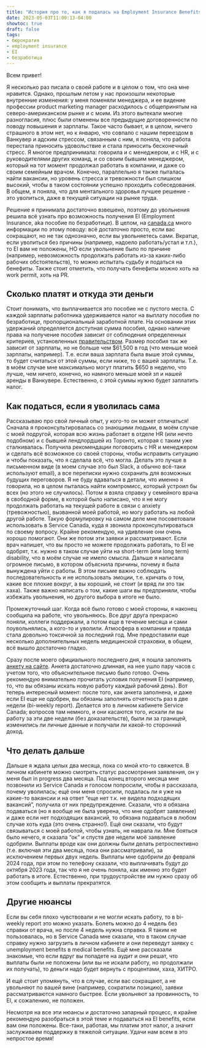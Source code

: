 ```yaml
---
title: "История про то, как я подалась на Employment Insurance Benefits"
date: 2023-05-03T11:00:13-04:00
showtoc: true
draft: false
tags:
- бюрократия
- employment insurance
- EI
- безработица
---
```

Всем привет! 

Я несколько раз писала о своей работе и в целом о том, что она мне нравится. Однако, прошлым летом у нас произошли некоторые внутренние изменения: у меня поменяли менеджера, и ее видение профессии product marketing manager расходилось с общепринятым на северо-американском рынке и с моим. Из этого вытекали многие разногласия, плюс были отменены все предыдущие договоренности по поводу повышения и зарплаты. Такое часто бывает, и в целом, ничего страшного в этом нет, но к январю, что совпало с нашим переездом в Ванкувер и адским стрессом, связанным с ним, я поняла, что работа перестала приносить удовольствие и стала приносить бесконечный стресс. Я многое предпринимала: говорила и с менеджером, и с HR, и с руководителями других команд, и со своим бывшим менеджером, который на тот момент продолжал работать в компании, и даже со своим семейным врачом. Конечно, параллельно я также пыталась найти вакансии, но уровень стресса и тревожности был слишком высокий, чтобы в таком состоянии успешно проходить собеседования. В общем, я поняла, что для ментального здоровья лучшее решение - это уволиться, даже в текущей ситуации на рынке труда.

Решение я принимала достаточно взвешено, поэтому до увольнения решила всё узнать про возможность получения EI (Employment Insurance, aka пособие по безработице).  В целом, на [canada.ca](https://www.canada.ca/en/services/benefits/ei/ei-regular-benefit.html) много информации по этому поводу: всё достаточно просто, если вас сокращают, но не так однозначно, если вы увольняетесь сами. Вкратце, если уволиться без причины (например, надоело работать/устал и т.п.), то EI вам не положены, НО если увольнение было по причине (например, невозможность продолжать работать из-за каких-либо рабочих обстоятельств), то можно испытать судьбу и податься на бенефиты. Также стоит отметить, что получать бенефиты можно хоть на work permit, хоть на PR.

## Сколько платят и откуда эти деньги

Стоит понимать, что выплачивается это пособие не с пустого места. С каждой зарплаты работника удерживается налог на выплату пособия по безработице, пропорциональный заработной плате. На основании этих удержаний определяется доступная сумма пособия, однако наличие права на получение пособия зависит от соблюдения определенных критериев, установленных [правительством](https://www.canada.ca/en/services/benefits/ei/ei-regular-benefit/eligibility.html). Размер пособия так же зависит от зарплаты, но не больше чем $61,500 в год (что меньше моей зарплаты, например). Т.е. если ваша зарплата была выше этой суммы, то будет считаться от этой суммы, если ниже, то c вашей зарплаты. Т.е. в моём случае мне максимально могут платить $650 в неделю, что лучше, чем ничего, конечно, но намного меньше моей зп и нашей аренды в Ванкувере. Естественно, с этой суммы нужно будет заплатить налог. 

## Как податься, если я уволилась сама

Рассказываю про свой личный опыт, у кого-то он может отличаться!
Сначала я проконсультировалась со знающими людьми, в моём случае с моей подругой, которая всю жизнь работает в отделе HR (или нечто подобном) и с бывшей лендлордшей из Торонто, которая с таким уже сталкивалась. Получила рекомендации поговорить с HR и менеджером и сделать всё возможное со своей стороны, чтобы исправить ситуацию и чтобы показать, что я сделала всё, что могла. Делать это лучше в письменном виде (в моем случае это был Slack, а обычно всё-таки используют email), а все переписки нужно сохранить для возможных будущих переговоров. Я не буду вдаваться в детали, что именно я говорила, но в целом пыталась найти компромисс, который устроил бы всех (но этого не случилось).
Потом я взяла справку у семейного врача в свободной форме, в которой было написано, что я не могу продолжать работать на текущей работе в связи с anxiety (тревожностью), вызванной моей работой, но могу работать на любой другой работе. Такую формулировку на самом деле мне посоветовали использовать в Service Canada, куда я звонила проконсультироваться по своему вопросу. Крайне рекомендую, на удивление они очень хорошо помогают. Они же потом эти  заявки и рассматривают. Если врач напишет, что вы просто не можете продолжать работать, то EI не одобрят, т.к. нужно в таком случае уйти на short-term (или long term) disability, что в моём случае не имело смысла.
Дальше я написала огромное письмо, в котором объяснила причины, почему я была вынуждена уйти с работы. В этом письме важно соблюдать последовательность и не использовать эмоции, т.е. кричать о том, какие все плохие вокруг, а вы хороший, не стоит (и вряд ли это так хаха). Также важно написать о том, какие шаги вы предприняли, чтобы избежать увольнения, но другого выбора в итоге не было. 

Промежуточный шаг. Когда всё было готово с моей стороны, я наконец сообщила на работе, что увольняюсь. Все друг друга прекрасно поняли, коллеги поддержали, а потом еще в течение месяца и сами поувольнялись, а кого-то и уволили. Атмосфера в компании и правда стала довольно токсичной за последний год. Мне предоставили еще несколько дополнительных недель медицинской страховки, в общем, всё вышло достаточно гладко.

Сразу после моего официального последнего дня, я пошла заполнять [анкету на сайте](https://www.canada.ca/en/services/benefits/ei/ei-regular-benefit/apply.html). Анкета достаточно длинная, на нее ушло пару часов с учетом того, что объяснительное письмо было готово. Очень рекомендую внимательно прочитать условия получения EI (например, то, что вы обязаны искать новую работу каждый рабочий день).
Вот теперь интересный момент: после того, как анкета заполнена, и даже если EI еще не одобрен, вы обязаны заполнять отчетность раз в две недели (bi-weekly report). Делается это в личном кабинете Service Canada; вопросов там немного, и они касаются того, искали ли вы работу за эти две недели (без доказательств), были ли за границей, изменились ли личные данные и получали ли какой-то сторонний доход.

## Что делать дальше

Дальше я ждала целых два месяца, пока со мной кто-то свяжется. В личном кабинете можно смотреть статус рассмотрения заявления, он у меня был in progress два месяца. Под конец второго месяца мне позвонили из Service Canada и голосом попросили, чтобы я рассказала, почему уволилась; ещё они меня спросили, подалась ли я уже на какие-то вакансии и на ответ “еще нет т.к. не видела подходящих вакансий”, получила от них предупреждение. Сказали, что я обязана подаваться (но я вообще не была уверена, что мне одобрят заявление) и даже если нет подходящих вакансий, то обязана подаваться в любом случае хоть куда (это очень странно!). Ещё они сказали, что будут связываться с моей работой, чтобы узнать, не наврала ли. Мне бояться было нечего, я сказала “ок” и спустя две недели моё заявление одобрили. Выплаты вроде как они должны были делать ретроспективно (т.е. включая эти два месяца, пока они рассматривали), за исключением первых двух недель. Выплаты мне одобрили до февраля 2024 года, при этом по телефону сказали, что выплачивать будут до октября 2023 года, так что я не очень поняла, как именно это будет работать в итоге. Естественно, при трудоустройстве им нужно сразу об этом сообщить и выплаты прекратятся.

## Другие нюансы
Если вы себя плохо чувствовали и не могли искать работу, то в bi-weekly report это можно указать. Болеть можно до 4 недель без справки от врача, но после 4 недель нужна справка. Я таким не пользовалась, но в Service Canada мне сказали, что в таком случае справку нужно загрузить в личном кабинете и они переведут заявку с unemployment benefits в medical benefits. Ещё мне рассказали знакомые, что если вдруг вы попадете на аудит и они решат, что выплаты были не положены (или вы не искали работу, но продолжали их получать), то деньги надо будет вернуть с процентами, хаха, ХИТРО. 

И ещё стоит упомянуть, что в случае, если вас сокращают, а не увольняют по вашей вине (например, сократили позицию), заявки рассматриваются намного быстрее. Если увольняют за провинность, то EI, к сожалению, не положен. 

Несмотря на все эти нюансы и достаточно запарный процесс, я крайне рекомендую разобраться в этой теме и подаваться на EI benefits, если вам они положены. Все-таки, работая, мы платим этот налог, а значит заслуживаем поддержку в тяжелой ситуации. Удачи нам всем в это непростое время!
